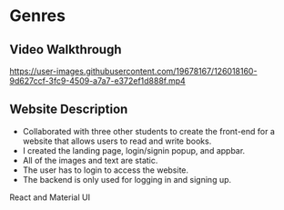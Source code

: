 
# Genres


## Video Walkthrough
https://user-images.githubusercontent.com/19678167/126018160-9d627ccf-3fc9-4509-a7a7-e372ef1d888f.mp4

## Website Description
- Collaborated with three other students to create the front-end for a website that allows users to read and write books.
- I created the landing page, login/signin popup, and appbar.
- All of the images and text are static.
- The user has to login to access the website.
- The backend is only used for logging in and signing up.

React and Material UI
